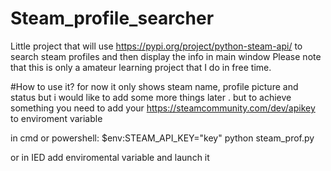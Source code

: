 # Steam_profile_searcher

Little project that will use https://pypi.org/project/python-steam-api/ to search steam profiles and then display the info in main window 
Please note that this is only a amateur learning project that I do in free time.

#How to use it? 
for now it only shows steam name, profile picture and status but i would like to add some more things later . 
but to achieve something you need to add your https://steamcommunity.com/dev/apikey to enviroment variable

in cmd or powershell:
$env:STEAM_API_KEY="key"
python steam_prof.py

or in IED add enviromental variable and launch it 




